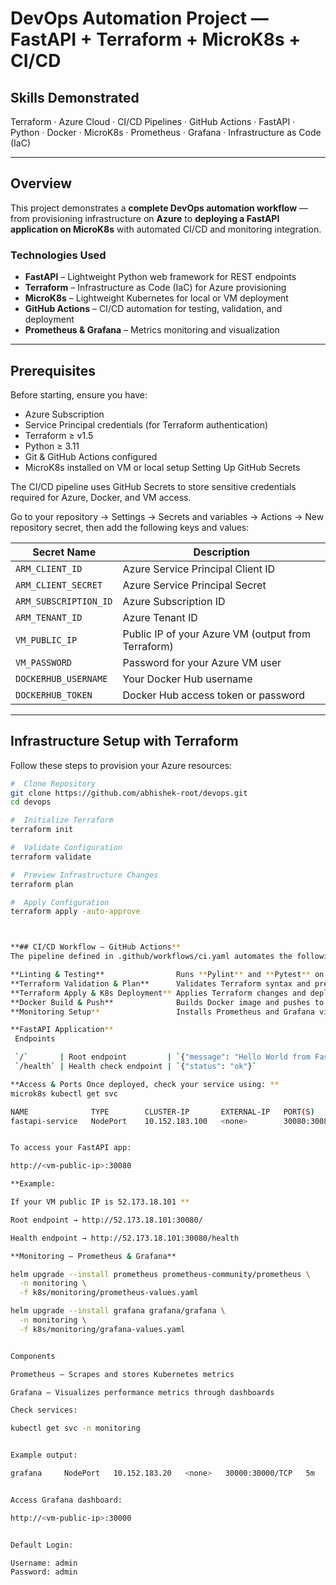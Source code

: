 # DevOps Automation Project — FastAPI + Terraform + MicroK8s + CI/CD

## Skills Demonstrated
Terraform · Azure Cloud · CI/CD Pipelines · GitHub Actions · FastAPI · Python · Docker · MicroK8s · Prometheus · Grafana · Infrastructure as Code (IaC)

---

##  Overview

This project demonstrates a **complete DevOps automation workflow** — from provisioning infrastructure on **Azure** to **deploying a FastAPI application on MicroK8s** with automated CI/CD and monitoring integration.

### Technologies Used
- **FastAPI** – Lightweight Python web framework for REST endpoints  
- **Terraform** – Infrastructure as Code (IaC) for Azure provisioning  
- **MicroK8s** – Lightweight Kubernetes for local or VM deployment  
- **GitHub Actions** – CI/CD automation for testing, validation, and deployment  
- **Prometheus & Grafana** – Metrics monitoring and visualization  

---

## Prerequisites

Before starting, ensure you have:

- Azure Subscription  
- Service Principal credentials (for Terraform authentication)  
- Terraform ≥ v1.5  
- Python ≥ 3.11  
- Git & GitHub Actions configured  
- MicroK8s installed on VM or local setup
  Setting Up GitHub Secrets

The CI/CD pipeline uses GitHub Secrets to store sensitive credentials required for Azure, Docker, and VM access.

Go to your repository → Settings → Secrets and variables → Actions → New repository secret,
then add the following keys and values:

| Secret Name           | Description                                        |
| --------------------- | -------------------------------------------------- |
| `ARM_CLIENT_ID`       | Azure Service Principal Client ID                  |
| `ARM_CLIENT_SECRET`   | Azure Service Principal Secret                     |
| `ARM_SUBSCRIPTION_ID` | Azure Subscription ID                              |
| `ARM_TENANT_ID`       | Azure Tenant ID                                    |
| `VM_PUBLIC_IP`        | Public IP of your Azure VM (output from Terraform) |
| `VM_PASSWORD`         | Password for your Azure VM user                    |
| `DOCKERHUB_USERNAME`  | Your Docker Hub username                           |
| `DOCKERHUB_TOKEN`     | Docker Hub access token or password                |

---

## Infrastructure Setup with Terraform

Follow these steps to provision your Azure resources:

```bash
#  Clone Repository
git clone https://github.com/abhishek-root/devops.git
cd devops

#  Initialize Terraform
terraform init

#  Validate Configuration
terraform validate

#  Preview Infrastructure Changes
terraform plan 

#  Apply Configuration
terraform apply -auto-approve



**## CI/CD Workflow — GitHub Actions**
The pipeline defined in .github/workflows/ci.yaml automates the following:

**Linting & Testing**                Runs **Pylint** and **Pytest** on FastAPI code      
**Terraform Validation & Plan**      Validates Terraform syntax and previews changes     
**Terraform Apply & K8s Deployment** Applies Terraform changes and deploys app manifests 
**Docker Build & Push**              Builds Docker image and pushes to Docker Hub        
**Monitoring Setup**                 Installs Prometheus and Grafana via Helm

**FastAPI Application**
 Endpoints

 `/`       | Root endpoint         | `{"message": "Hello World from FastAPI"}` 
 `/health` | Health check endpoint | `{"status": "ok"}`

**Access & Ports Once deployed, check your service using: **
microk8s kubectl get svc

NAME              TYPE        CLUSTER-IP       EXTERNAL-IP   PORT(S)          AGE
fastapi-service   NodePort    10.152.183.100   <none>        30080:30080/TCP  10m


To access your FastAPI app:

http://<vm-public-ip>:30080

**Example:

If your VM public IP is 52.173.18.101 **

Root endpoint → http://52.173.18.101:30080/

Health endpoint → http://52.173.18.101:30080/health

**Monitoring — Prometheus & Grafana**

helm upgrade --install prometheus prometheus-community/prometheus \
  -n monitoring \
  -f k8s/monitoring/prometheus-values.yaml

helm upgrade --install grafana grafana/grafana \
  -n monitoring \
  -f k8s/monitoring/grafana-values.yaml


Components

Prometheus – Scrapes and stores Kubernetes metrics

Grafana – Visualizes performance metrics through dashboards

Check services:

kubectl get svc -n monitoring


Example output:

grafana     NodePort   10.152.183.20   <none>   30000:30000/TCP   5m


Access Grafana dashboard:

http://<vm-public-ip>:30000


Default Login:

Username: admin
Password: admin





